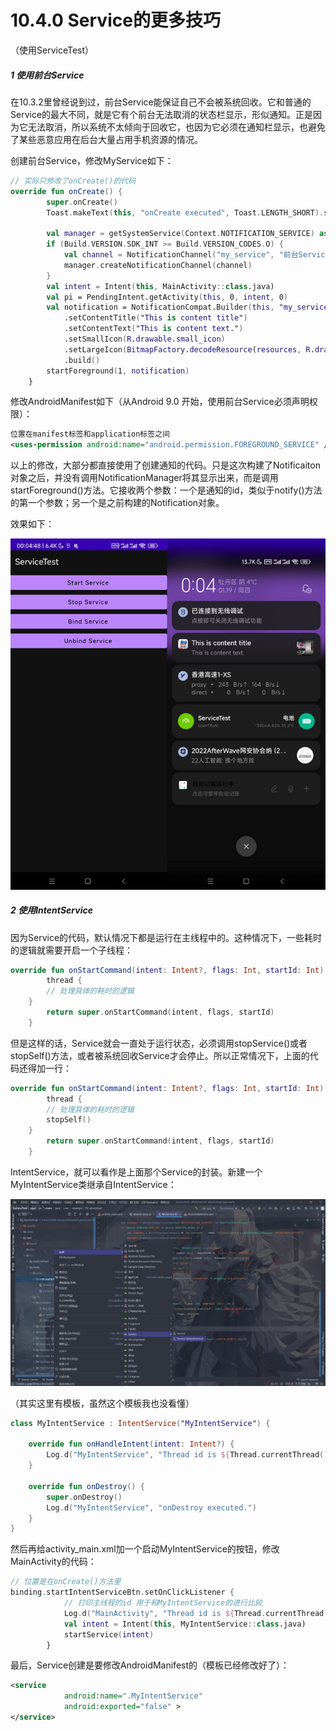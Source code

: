 # 10.4.0 Service的更多技巧

（使用ServiceTest）

##### 1 使用前台Service

在10.3.2里曾经说到过，前台Service能保证自己不会被系统回收。它和普通的Service的最大不同，就是它有个前台无法取消的状态栏显示，形似通知。正是因为它无法取消，所以系统不太倾向于回收它，也因为它必须在通知栏显示，也避免了某些恶意应用在后台大量占用手机资源的情况。

创建前台Service，修改MyService如下：

```kotlin
// 实际只修改了onCreate()的代码
override fun onCreate() {
        super.onCreate()
        Toast.makeText(this, "onCreate executed", Toast.LENGTH_SHORT).show()

        val manager = getSystemService(Context.NOTIFICATION_SERVICE) as NotificationManager
        if (Build.VERSION.SDK_INT >= Build.VERSION_CODES.O) {
            val channel = NotificationChannel("my_service", "前台Service通知", NotificationManager.IMPORTANCE_DEFAULT)
            manager.createNotificationChannel(channel)
        }
        val intent = Intent(this, MainActivity::class.java)
        val pi = PendingIntent.getActivity(this, 0, intent, 0)
        val notification = NotificationCompat.Builder(this, "my_service")
            .setContentTitle("This is content title")
            .setContentText("This is content text.")
            .setSmallIcon(R.drawable.small_icon)
            .setLargeIcon(BitmapFactory.decodeResource(resources, R.drawable.big_picture))
            .build()
        startForeground(1, notification)
    }
```

修改AndroidManifest如下（从Android 9.0 开始，使用前台Service必须声明权限）：

```xml
位置在manifest标签和application标签之间
<uses-permission android:name="android.permission.FOREGROUND_SERVICE" />
```

以上的修改，大部分都直接使用了创建通知的代码。只是这次构建了Notificaiton对象之后，并没有调用NotificationManager将其显示出来，而是调用startForeground()方法。它接收两个参数：一个是通知的id，类似于notify()方法的第一个参数；另一个是之前构建的Notification对象。

效果如下：

![1674057999725](image/10.4.0Service的更多技巧/1674057999725.png)

##### 2 使用IntentService

因为Service的代码，默认情况下都是运行在主线程中的。这种情况下，一些耗时的逻辑就需要开启一个子线程：

```kotlin
override fun onStartCommand(intent: Intent?, flags: Int, startId: Int): Int {
        thread {
		// 处理具体的耗时的逻辑
	}
        return super.onStartCommand(intent, flags, startId)
    }
```

但是这样的话，Service就会一直处于运行状态，必须调用stopService()或者stopSelf()方法，或者被系统回收Service才会停止。所以正常情况下，上面的代码还得加一行：

```kotlin
override fun onStartCommand(intent: Intent?, flags: Int, startId: Int): Int {
        thread {
		// 处理具体的耗时的逻辑
		stopSelf()
	}
        return super.onStartCommand(intent, flags, startId)
    }
```

IntentService，就可以看作是上面那个Service的封装。新建一个MyIntentService类继承自IntentService：

![1674134309686](image/10.4.0Service的更多技巧/1674134309686.png)

（其实这里有模板，虽然这个模板我也没看懂）

```kotlin
class MyIntentService : IntentService("MyIntentService") {

    override fun onHandleIntent(intent: Intent?) {
        Log.d("MyIntentService", "Thread id is ${Thread.currentThread().name}")
    }

    override fun onDestroy() {
        super.onDestroy()
        Log.d("MyIntentService", "onDestroy executed.")
    }
}
```

然后再给activity_main.xml加一个启动MyIntentService的按钮，修改MainActivity的代码：

```kotlin
// 位置是在onCreate()方法里
binding.startIntentServiceBtn.setOnClickListener { 
            // 打印主线程的id 用于和MyIntentService的进行比较
            Log.d("MainActivity", "Thread id is ${Thread.currentThread().name}")
            val intent = Intent(this, MyIntentService::class.java)
            startService(intent)
        }
```

最后，Service创建是要修改AndroidManifest的（模板已经修改好了）：

```xml
<service
            android:name=".MyIntentService"
            android:exported="false" >
</service>
```
